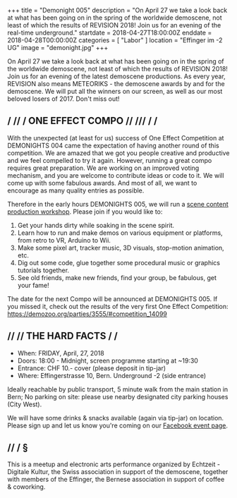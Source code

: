 +++
title = "Demonight 005"
description = "On April 27 we take a look back at what has been going on in the spring of the worldwide demoscene, not least of which the results of REVISION 2018! Join us for an evening of the real-time underground."
startdate = 2018-04-27T18:00:00Z
enddate = 2018-04-28T00:00:00Z
categories = [ "Labor" ]
location = "Effinger im -2 UG"
image = "demonight.jpg"
+++

<div class="lead">
On April 27 we take a look back at what has been going on in the spring of the worldwide demoscene, not least of which the results of REVISION 2018! Join us for an evening of the latest demoscene productions. As every year, REVISION also means METEORIKS - the demoscene awards by and for the demoscene. We will put all the winners on our screen, as well as our most beloved losers of 2017. Don't miss out!
</div>

## / // / ONE EFFECT COMPO // /// / /

With the unexpected (at least for us) success of One Effect Competition at DEMONIGHTS 004 came the expectation of having another round of this competition. We are amazed that we got you people creative and productive and we feel compelled to try it again. However, running a great compo requires great preparation. We are working on an improved voting mechanism, and you are welcome to contribute ideas or code to it. We will come up with some fabulous awards. And most of all, we want to encourage as many quality entries as possible.

Therefore in the early hours DEMONIGHTS 005, we will run a [scene content production workshop](https://forum.schoolofdata.ch/t/27-4-realtime-content-production-workshop/383). Please join if you would like to:

1. Get your hands dirty while soaking in the scene spirit.
2. Learn how to run and make demos on various equipment or platforms, from retro to VR, Arduino to Wii.
3. Make some pixel art, tracker music, 3D visuals, stop-motion animation, etc.
4. Dig out some code, glue together some procedural music or graphics tutorials together.
5. See old friends, make new friends, find your group, be fabulous, get your fame!

The date for the next Compo will be announced at DEMONIGHTS 005. If you missed it, check out the results of the very first One Effect Competition: https://demozoo.org/parties/3555/#competition_14099


## // // THE HARD FACTS / /

* When: FRIDAY, April, 27, 2018
* Doors: 18:00 - Midnight, screen programme starting at ~19:30
* Entrance: CHF 10.- cover (please deposit in tip-jar)
* Where: Effingerstrasse 10, Bern. Underground -2 (side entrance)

Ideally reachable by public transport, 5 minute walk from the main station in Bern; No parking on site: please use nearby designated city parking houses (City West).

We will have some drinks & snacks available (again via tip-jar) on location. Please sign up and let us know you're coming on our [Facebook event page](https://www.facebook.com/events/197730591003267).


## // / §

This is a meetup and electronic arts performance organized by Echtzeit - Digitale Kultur, the Swiss association in support of the demoscene, together with members of the Effinger, the Bernese association in support of coffee & coworking.
